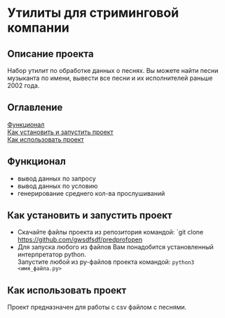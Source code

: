 # Утилиты для стриминговой компании

## Описание проекта
Набор утилит по обработке данных о песнях. Вы можете найти песни музыканта по имени, вывести все песни и их исполнителей раньше 2002 года.

## Оглавление
[Функционал](#функционал)  
[Как установить и запустить проект](#как-установить-и-запустить-проект)  
[Как использовать проект](#как-использовать-проект)

## Функционал
- вывод данных по запросу
- вывод данных по условию
- генерирование среднего кол-ва прослушиваний

## Как установить и запустить проект
- Скачайте файлы проекта из репозитория командой:
`git clone https://github.com/gwsdfsdf/predprofopen
- Для запуска любого из файлов Вам понадобится установленный интерпретатор python.  
Запустите любой из py-файлов проекта командой:
`python3 <имя_файла.py>`
## Как использовать проект
Проект предназначен для работы с csv файлом с песнями.
